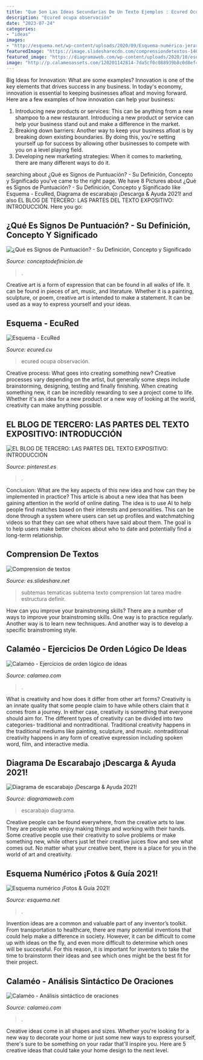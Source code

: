 ```yaml
---
title: "Que Son Las Ideas Secundarias De Un Texto Ejemplos : Ecured Ocupa Observación"
description: "Ecured ocupa observación"
date: "2023-07-24"
categories:
- "ideas"
images:
- "http://esquema.net/wp-content/uploads/2020/09/Esquema-numérico-jerarquización.jpg"
featuredImage: "https://image.slidesharecdn.com/comprensiondetextos-140116102102-phpapp02/95/comprension-de-textos-17-638.jpg?cb=1389867953"
featured_image: "https://diagramaweb.com/wp-content/uploads/2020/10/esquema-del-escarabajo.jpg"
image: "http://p.calameoassets.com/120201142814-7da5cf0c088939b8c0d8ef46249caf64/p1.jpg"
---
```



Big Ideas for Innovation: What are some examples?
Innovation is one of the key elements that drives success in any business. In today's economy, innovation is essential to keeping businesses afloat and moving forward. Here are a few examples of how innovation can help your business: 
1. Introducing new products or services: This can be anything from a new shampoo to a new restaurant. Introducing a new product or service can help your business stand out and make a difference in the market. 
2. Breaking down barriers: Another way to keep your business afloat is by breaking down existing boundaries. By doing this, you're setting yourself up for success by allowing other businesses to compete with you on a level playing field. 
3. Developing new marketing strategies: When it comes to marketing, there are many different ways to do it.

	

		
searching about ¿Qué es Signos de Puntuación? - Su Definición, Concepto y Significado you've came to the right page. We have 8 Pictures about ¿Qué es Signos de Puntuación? - Su Definición, Concepto y Significado like Esquema - EcuRed, Diagrama de escarabajo ¡Descarga &amp; Ayuda 2021! and also EL BLOG DE TERCERO: LAS PARTES DEL TEXTO EXPOSITIVO: INTRODUCCIÓN. Here you go:
		
    
## ¿Qué Es Signos De Puntuación? - Su Definición, Concepto Y Significado

<img loading=lazy src="https://conceptodefinicion.de/wp-content/uploads/2018/01/Signos_de_Puntuación2.jpg" onerror="this.onerror=null;this.src='https://tse3.mm.bing.net/th?id=OIP.YSiefk1pVVEpqsB9KQn5QgHaFq&amp;pid=15.1';" alt="¿Qué es Signos de Puntuación? - Su Definición, Concepto y Significado">

_Source: conceptodefinicion.de_

>. 

	

Creative art is a form of expression that can be found in all walks of life. It can be found in pieces of art, music, and literature. Whether it is a painting, sculpture, or poem, creative art is intended to make a statement. It can be used as a way to express yourself and your ideas.

    
## Esquema - EcuRed

<img loading=lazy src="https://www.ecured.cu/images/a/a3/Tipos_de_Esquema.jpg" onerror="this.onerror=null;this.src='https://tse4.mm.bing.net/th?id=OIP.nqPZRP88N0x4vhOKJQ6OjQAAAA&amp;pid=15.1';" alt="Esquema - EcuRed">

_Source: ecured.cu_

>ecured ocupa observación. 

	

Creative process: What goes into creating something new?
Creative processes vary depending on the artist, but generally some steps include brainstorming, designing, testing and finally finishing. When creating something new, it can be incredibly rewarding to see a project come to life. Whether it's an idea for a new product or a new way of looking at the world, creativity can make anything possible.

    
## EL BLOG DE TERCERO: LAS PARTES DEL TEXTO EXPOSITIVO: INTRODUCCIÓN

<img loading=lazy src="https://i.pinimg.com/736x/32/3e/2d/323e2d203b7ed85b8971e85fb62f00bd.jpg" onerror="this.onerror=null;this.src='https://tse3.mm.bing.net/th?id=OIP.tdSzQADE_cg3hmqJ3l3LmwHaE_&amp;pid=15.1';" alt="EL BLOG DE TERCERO: LAS PARTES DEL TEXTO EXPOSITIVO: INTRODUCCIÓN">

_Source: pinterest.es_

>. 

	

Conclusion: What are the key aspects of this new idea and how can they be implemented in practice?
This article is about a new idea that has been gaining attention in the world of online dating. The idea is to use AI to help people find matches based on their interests and personalities. This can be done through a system where users can set up profiles and watchmatching videos so that they can see what others have said about them. The goal is to help users make better choices about who to date and potentially find a long-term relationship.

    
## Comprension De Textos

<img loading=lazy src="https://image.slidesharecdn.com/comprensiondetextos-140116102102-phpapp02/95/comprension-de-textos-17-638.jpg?cb=1389867953" onerror="this.onerror=null;this.src='https://tse3.mm.bing.net/th?id=OIP.VyhyCZmpf4NdCcTD2NE7ywHaFj&amp;pid=15.1';" alt="Comprension de textos">

_Source: es.slideshare.net_

>subtemas tematicas subtema texto comprension lat tarea madre estructura definir. 

	

How can you improve your brainstroming skills?
There are a number of ways to improve your brainstroming skills. One way is to practice regularly. Another way is to learn new techniques. And another way is to develop a specific brainstroming style.

    
## Calaméo - Ejercicios De Orden Lógico De Ideas

<img loading=lazy src="http://p.calameoassets.com/120201142814-7da5cf0c088939b8c0d8ef46249caf64/p1.jpg" onerror="this.onerror=null;this.src='https://tse1.mm.bing.net/th?id=OIP.JVKyw-5_VOWnsaRAvzGZxQHaKe&amp;pid=15.1';" alt="Calaméo - Ejercicios de orden lógico de ideas">

_Source: calameo.com_

>. 

	

What is creativity and how does it differ from other art forms?
Creativity is an innate quality that some people claim to have while others claim that it comes from a journey. In either case, creativity is something that everyone should aim for. The different types of creativity can be divided into two categories- traditional and nontraditional. Traditional creativity happens in the traditional mediums like painting, sculpture, and music. nontraditional creativity happens in any form of creative expression including spoken word, film, and interactive media.

    
## Diagrama De Escarabajo ¡Descarga &amp; Ayuda 2021!

<img loading=lazy src="https://diagramaweb.com/wp-content/uploads/2020/10/esquema-del-escarabajo.jpg" onerror="this.onerror=null;this.src='https://tse1.mm.bing.net/th?id=OIP.GprVUKMWup36vxmnjBPYiwHaFj&amp;pid=15.1';" alt="Diagrama de escarabajo ¡Descarga &amp; Ayuda 2021!">

_Source: diagramaweb.com_

>escarabajo diagrama. 

	

Creative people can be found everywhere, from the creative arts to law. They are people who enjoy making things and working with their hands. Some creative people use their creativity to solve problems or make something new, while others just let their creative juices flow and see what comes out. No matter what your creative bent, there is a place for you in the world of art and creativity.

    
## Esquema Numérico ¡Fotos &amp; Guía 2021!

<img loading=lazy src="http://esquema.net/wp-content/uploads/2020/09/Esquema-numérico-jerarquización.jpg" onerror="this.onerror=null;this.src='https://tse2.mm.bing.net/th?id=OIP.YOKAdsfo1tlpcmsCD_TlkgHaFj&amp;pid=15.1';" alt="Esquema numérico ¡Fotos &amp; Guía 2021!">

_Source: esquema.net_

>. 

	

Invention ideas are a common and valuable part of any inventor’s toolkit. From transportation to healthcare, there are many potential inventions that could help make a difference in society. However, it can be difficult to come up with ideas on the fly, and even more difficult to determine which ones will be successful. For this reason, it is important for inventors to take the time to brainstorm their ideas and see which ones might be the best fit for their project.

    
## Calaméo - Análisis Sintáctico De Oraciones

<img loading=lazy src="http://p.calameoassets.com/130309214146-aabba5bd4242033069ce436a59c90768/p1.jpg" onerror="this.onerror=null;this.src='https://tse2.mm.bing.net/th?id=OIP.qROkXfPYpss7XCdjs3Ox5wHaKe&amp;pid=15.1';" alt="Calaméo - Análisis sintáctico de oraciones">

_Source: calameo.com_

>. 

	

Creative ideas come in all shapes and sizes. Whether you're looking for a new way to decorate your home or just some new ways to express yourself, there's sure to be something on your radar that'll inspire you. Here are 5 creative ideas that could take your home design to the next level.

